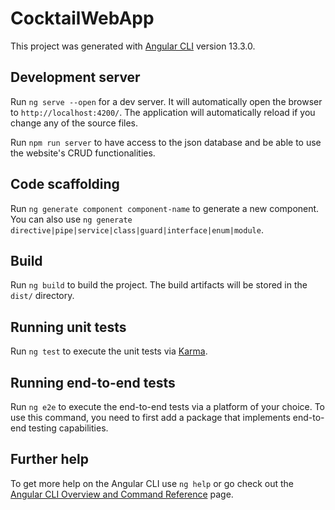 # CocktailWebApp

This project was generated with [Angular CLI](https://github.com/angular/angular-cli) version 13.3.0.

## Development server

Run `ng serve --open` for a dev server. It will automatically open the browser to `http://localhost:4200/`. The application will automatically reload if you change any of the source files.

Run `npm run server` to have access to the json database and be able to use the website's CRUD functionalities.

## Code scaffolding

Run `ng generate component component-name` to generate a new component. You can also use `ng generate directive|pipe|service|class|guard|interface|enum|module`.

## Build

Run `ng build` to build the project. The build artifacts will be stored in the `dist/` directory.

## Running unit tests

Run `ng test` to execute the unit tests via [Karma](https://karma-runner.github.io).

## Running end-to-end tests

Run `ng e2e` to execute the end-to-end tests via a platform of your choice. To use this command, you need to first add a package that implements end-to-end testing capabilities.

## Further help

To get more help on the Angular CLI use `ng help` or go check out the [Angular CLI Overview and Command Reference](https://angular.io/cli) page.
